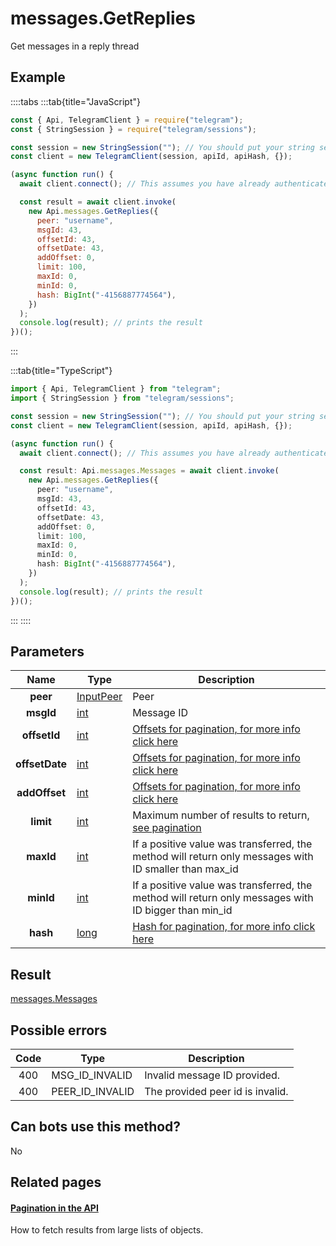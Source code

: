 # messages.GetReplies

Get messages in a reply thread

## Example

::::tabs
:::tab{title="JavaScript"}

```js
const { Api, TelegramClient } = require("telegram");
const { StringSession } = require("telegram/sessions");

const session = new StringSession(""); // You should put your string session here
const client = new TelegramClient(session, apiId, apiHash, {});

(async function run() {
  await client.connect(); // This assumes you have already authenticated with .start()

  const result = await client.invoke(
    new Api.messages.GetReplies({
      peer: "username",
      msgId: 43,
      offsetId: 43,
      offsetDate: 43,
      addOffset: 0,
      limit: 100,
      maxId: 0,
      minId: 0,
      hash: BigInt("-4156887774564"),
    })
  );
  console.log(result); // prints the result
})();
```

:::

:::tab{title="TypeScript"}

```ts
import { Api, TelegramClient } from "telegram";
import { StringSession } from "telegram/sessions";

const session = new StringSession(""); // You should put your string session here
const client = new TelegramClient(session, apiId, apiHash, {});

(async function run() {
  await client.connect(); // This assumes you have already authenticated with .start()

  const result: Api.messages.Messages = await client.invoke(
    new Api.messages.GetReplies({
      peer: "username",
      msgId: 43,
      offsetId: 43,
      offsetDate: 43,
      addOffset: 0,
      limit: 100,
      maxId: 0,
      minId: 0,
      hash: BigInt("-4156887774564"),
    })
  );
  console.log(result); // prints the result
})();
```

:::
::::

## Parameters

|      Name      | Type                                                  | Description                                                                                            |
| :------------: | ----------------------------------------------------- | ------------------------------------------------------------------------------------------------------ |
|    **peer**    | [InputPeer](https://core.telegram.org/type/InputPeer) | Peer                                                                                                   |
|   **msgId**    | [int](https://core.telegram.org/type/int)             | Message ID                                                                                             |
|  **offsetId**  | [int](https://core.telegram.org/type/int)             | [Offsets for pagination, for more info click here](https://core.telegram.org/api/offsets)              |
| **offsetDate** | [int](https://core.telegram.org/type/int)             | [Offsets for pagination, for more info click here](https://core.telegram.org/api/offsets)              |
| **addOffset**  | [int](https://core.telegram.org/type/int)             | [Offsets for pagination, for more info click here](https://core.telegram.org/api/offsets)              |
|   **limit**    | [int](https://core.telegram.org/type/int)             | Maximum number of results to return, [see pagination](https://core.telegram.org/api/offsets)           |
|   **maxId**    | [int](https://core.telegram.org/type/int)             | If a positive value was transferred, the method will return only messages with ID smaller than max_id  |
|   **minId**    | [int](https://core.telegram.org/type/int)             | If a positive value was transferred, the method will return only messages with ID bigger than min_id   |
|    **hash**    | [long](https://core.telegram.org/type/long)           | [Hash for pagination, for more info click here](https://core.telegram.org/api/offsets#hash-generation) |

## Result

[messages.Messages](https://core.telegram.org/type/messages.Messages)

## Possible errors

| Code | Type            | Description                      |
| :--: | --------------- | -------------------------------- |
| 400  | MSG_ID_INVALID  | Invalid message ID provided.     |
| 400  | PEER_ID_INVALID | The provided peer id is invalid. |

## Can bots use this method?

No

## Related pages

#### [Pagination in the API](https://core.telegram.org/api/offsets)

How to fetch results from large lists of objects.
